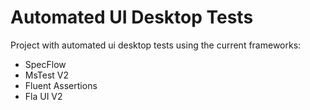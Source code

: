 # Automated UI Desktop Tests

Project with automated ui desktop tests using the current frameworks: 

- SpecFlow
- MsTest V2 
- Fluent Assertions 
- Fla UI V2